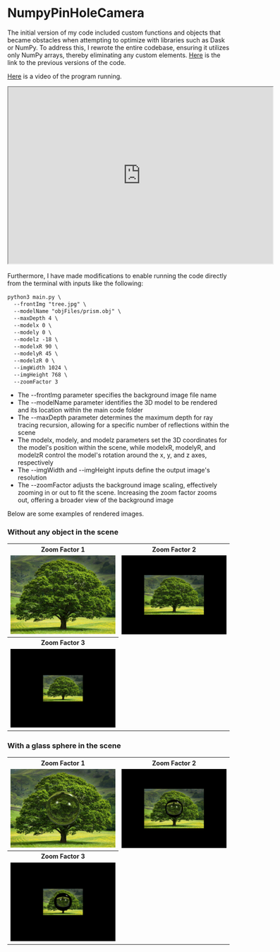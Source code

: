 # NumpyPinHoleCamera

The initial version of my code included custom functions and objects that became obstacles when attempting to optimize with libraries such as Dask or NumPy. To address this, I rewrote the entire codebase, ensuring it utilizes only NumPy arrays, thereby eliminating any custom elements.
[Here](https://github.com/moezdurrani/ChromaticAberration) is the link to the previous versions of the code.

[Here](https://drive.google.com/file/d/1V2--q_knE8TUE4qh9Bu2tR653AiOJLmq/view?usp=sharing) is a video of the program running. 

<iframe src="https://drive.google.com/file/d/1V2--q_knE8TUE4qh9Bu2tR653AiOJLmq/view?usp=sharing" width="600" height="400"></iframe>


Furthermore, I have made modifications to enable running the code directly from the terminal with inputs like the following:

```
python3 main.py \
  --frontImg "tree.jpg" \
  --modelName "objFiles/prism.obj" \
  --maxDepth 4 \
  --modelx 0 \
  --modely 0 \
  --modelz -18 \
  --modelxR 90 \
  --modelyR 45 \
  --modelzR 0 \
  --imgWidth 1024 \
  --imgHeight 768 \
  --zoomFactor 3
```

<ul>
<li>The --frontImg parameter specifies the background image file name</li>
<li>The --modelName parameter identifies the 3D model to be rendered and its location within the main code folder</li>
<li>The --maxDepth parameter determines the maximum depth for ray tracing recursion, allowing for a specific number of reflections within the scene</li>
<li>The modelx, modely, and modelz parameters set the 3D coordinates for the model's position within the scene, while modelxR, modelyR, and modelzR control the model's rotation around the x, y, and z axes, respectively</li>
<li>The --imgWidth and --imgHeight inputs define the output image's resolution</li>
<li>The --zoomFactor adjusts the background image scaling, effectively zooming in or out to fit the scene. Increasing the zoom factor zooms out, offering a broader view of the background image</li>
</ul>

Below are some examples of rendered images.

<h3>Without any object in the scene</h3>

<table align="center">
  <tr>
    <th>Zoom Factor 1</th>
    <th>Zoom Factor 2</th>
  </tr>
  <tr>
    <td><img src="https://github.com/moezdurrani/NumpyPinHoleCamera/blob/main/images/Zoom1.png" alt="gray cube"></td>
    <td><img src="https://github.com/moezdurrani/NumpyPinHoleCamera/blob/main/images/Zoom2.png" alt="gray cube"></td>
  </tr>
<tr>
    <th>Zoom Factor 3</th>
  </tr>
<tr>
    <td><img src="https://github.com/moezdurrani/NumpyPinHoleCamera/blob/main/images/Zoom3.png" alt="gray cube"></td>
  </tr>
</table>

<h3>With a glass sphere in the scene</h3>

<table align="center">
  <tr>
    <th>Zoom Factor 1</th>
    <th>Zoom Factor 2</th>
  </tr>
  <tr>
    <td><img src="https://github.com/moezdurrani/NumpyPinHoleCamera/blob/main/images/Spherezoom1.png" alt="gray cube"></td>
    <td><img src="https://github.com/moezdurrani/NumpyPinHoleCamera/blob/main/images/Spherezoom2.png" alt="gray cube"></td>
  </tr>
<tr>
    <th>Zoom Factor 3</th>
  </tr>
<tr>
    <td><img src="https://github.com/moezdurrani/NumpyPinHoleCamera/blob/main/images/Spherezoom3.png" alt="gray cube"></td>
  </tr>
</table>